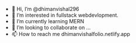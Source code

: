 - 👋 Hi, I’m @dhimanvishal296
- 👀 I’m interested in fullstack webdevlopment.
- 🌱 I’m currently learning MERN 
- 💞️ I’m looking to collaborate on ...
- 📫 How to reach me dhimanvishalfolio.netlify.app

<!---
dhimanvishal296/dhimanvishal296 is a ✨ special ✨ repository because its `README.md` (this file) appears on your GitHub profile.
You can click the Preview link to take a look at your changes.
--->
